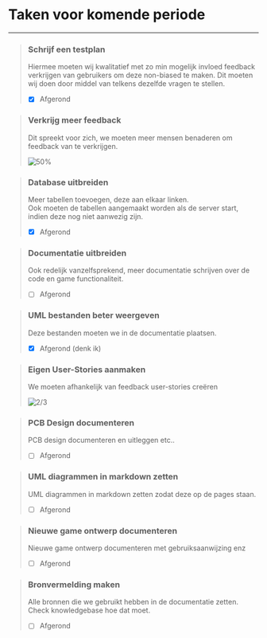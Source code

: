 # Taken voor komende periode

---

> ### Schrijf een testplan 
> 
> Hiermee moeten wij kwalitatief met zo min mogelijk invloed feedback verkrijgen van gebruikers 
> om deze non-biased te maken. Dit moeten wij doen door middel van telkens
> dezelfde vragen te stellen.
> - [x] Afgerond

> ### Verkrijg meer feedback 
> 
> Dit spreekt voor zich, we moeten meer mensen benaderen om feedback
> van te verkrijgen.
> 
> ![50%](https://progress-bar.dev/50)

> ### Database uitbreiden 
> 
> Meer tabellen toevoegen, deze aan elkaar linken. <br>
> Ook moeten de tabellen aangemaakt worden als de server start, indien
> deze nog niet aanwezig zijn.
> - [X] Afgerond

> ### Documentatie uitbreiden 
> 
> Ook redelijk vanzelfsprekend, meer documentatie schrijven over de
> code en game functionaliteit.
> - [ ] Afgerond

> ### UML bestanden beter weergeven 
> 
> Deze bestanden moeten we in de documentatie plaatsen.
> - [X] Afgerond (denk ik)

> ### Eigen User-Stories aanmaken 
> 
> We moeten afhankelijk van feedback user-stories creëren
> 
> ![2/3](https://progress-bar.dev/33)

> ### PCB Design documenteren
>
> PCB design documenteren en uitleggen etc..
> - [ ] Afgerond

> ### UML diagrammen in markdown zetten
>
> UML diagrammen in markdown zetten zodat deze op de pages staan.
> - [ ] Afgerond

> ### Nieuwe game ontwerp documenteren
>
> Nieuwe game ontwerp documenteren met gebruiksaanwijzing enz
> - [ ] Afgerond

> ### Bronvermelding maken
>
> Alle bronnen die we gebruikt hebben in de documentatie zetten. Check knowledgebase hoe dat moet.
> - [ ] Afgerond
